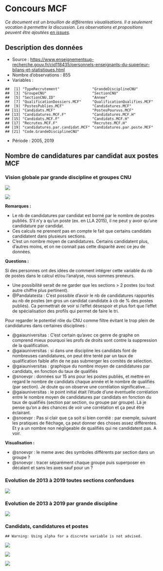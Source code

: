 Concours MCF
================

*Ce document est un brouillon de différentes visualisations. Il a
seulement vocation à permettre la discussion. Les observations et
propositions peuvent être ajoutées [en
issues](https://github.com/cpesr/RFC/issues).*

## Description des données

  - Source :
    <https://www.enseignementsup-recherche.gouv.fr/cid118435/personnels-enseignants-du-superieur-bilans-et-statistiques.html>
  - Nombre d’observations : 855
  - Variables :

<!-- end list -->

    ##  [1] "TypeRecrutement"               "GrandeDisciplineCNU"          
    ##  [3] "GroupeCNU"                     "SectionCNU"                   
    ##  [5] "SectionCNU.ID"                 "Annee"                        
    ##  [7] "QualificationDossiers.MCF"     "QualificationQualifies.MCF"   
    ##  [9] "PostesPublies.MCF"             "Candidatures.MCF"             
    ## [11] "Candidats.MCF"                 "PostesPourvus.MCF"            
    ## [13] "Candidatures.MCF.F"            "Candidatures.MCF.H"           
    ## [15] "Candidats.MCF.F"               "Candidats.MCF.H"              
    ## [17] "Recrutes.MCF.F"                "Recrutes.MCF.H"               
    ## [19] "candidatures.par.candidat.MCF" "candidatures.par.poste.MCF"   
    ## [21] "Code.GrandeDisciplineCNU"

  - Période : 2005, 2019

## Nombre de candidatures par candidat aux postes MCF

### Vision globale par grande discipline et groupes CNU

![](ConcoursMCF_files/figure-gfm/candidatures.par.candidat.MCF.1-1.png)<!-- -->

![](ConcoursMCF_files/figure-gfm/candidatures.par.candidat.MCF.2-1.png)<!-- -->

**Remarques :**

  - Le nb de candidatures par candidat est borné par le nombre de postes
    publiés. S’il n’y a qu’un poste (ex. en LLA 2015), il ne peut y
    avoir qu’une candidature par candidat.
  - Ces calculs ne prennent pas en compte le fait que certains candidats
    candidatent dans plusieurs sections.
  - C’est un nombre moyen de candidatures. Certains candidatent plus,
    d’autres moins, et on ne connait pas cette disparité avec ce jeu
    de données.

**Questions :**

Si des personnes ont des idées de comment intégrer cette variable du nb
de postes dans le calcul et/ou l’analyse, nous sommes preneurs.

  - Une possibilité serait de ne garder que les sections \> 2 postes (ou
    tout autre chiffre plus pertinent).
  - @Pandalatesta : C’est possible d’avoir le nb de candidatures
    rapportés au nb de postes (en gros un candidat candidate à cb de %
    des postes publiés). Ca permettrait de voir si l’effet désespoir et
    plus fort que l’effet de spécialisation des profils qui permet de
    faire le tri.

Pour regarder le potentiel rôle du CNU comme filtre évitant le trop
plein de candidatures dans certaines disciplines :

  - @gaiauniversitas : C’est certain qu’avec ce genre de graphe on
    comprend mieux pourquoi les profs de droits sont contre la
    suppression de la qualification.
  - @gaiauniversitas : si dans une discipline les candidats font de
    nombreuses candidatures, on peut être tenté par un taux de
    qualification faible afin de ne pas submerger les comités de
    sélection.
  - @gaiauniversitas : graphique du nombre moyen de candidatures par
    candidats, en fonction du taux de qualifiés
  - @snoevpr : données sur 15 ans pour les postes publiés, et mettre en
    regard le nombre de candidats chaque année et le nombre de qualifiés
    (par section). Je doute qu on observe une corrélation
    significative….
  - @gaiauniversitas : le point initial était l’étude d’une éventuelle
    corrélation entre le nombre moyen de candidatures par candidats en
    fonction du taux de qualifiés (section par section, ou groupe par
    groupe). Là je pense qu’on a des chances de voir une corrélation et
    ça peut être éclairant.
  - @snoevpr : Pas si clair que ça soit si bien corrélé : par exemple,
    suivant les pratiques de fléchage, ça peut donner des choses assez
    différentes. Et y a un nombre non négligeable de qualifiés qui ne
    candidatent pas. A voir.

**Visualisation :**

  - @snoevpr : le meme avec des symboles différents par section dans un
    groupe ?
  - @snoevpr : tracer séparément chaque groupe puis superposer en
    décalant et sans les axes sauf pour un ?

### Evolution de 2013 à 2019 toutes sections confondues

![](ConcoursMCF_files/figure-gfm/candidatures.par.candidat.MCF.3-1.png)<!-- -->

### Evolution de 2013 à 2019 par grande discipline

![](ConcoursMCF_files/figure-gfm/candidatures.par.candidat.MCF.4-1.png)<!-- -->

### Candidats, candidatures et postes

    ## Warning: Using alpha for a discrete variable is not advised.

![](ConcoursMCF_files/figure-gfm/candidats.candidatures.postes-1.png)<!-- -->

![](ConcoursMCF_files/figure-gfm/candidatures.par.poste-1.png)<!-- -->

![](ConcoursMCF_files/figure-gfm/candidatures.par.poste.2-1.png)<!-- -->
